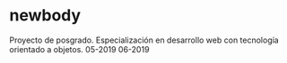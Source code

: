 # newbody
Proyecto de posgrado. Especialización en desarrollo web con tecnología orientado a objetos. 05-2019 06-2019
